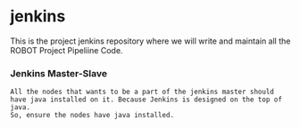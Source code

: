 # jenkins

This is the project jenkins repository where we will write and maintain all the ROBOT Project Pipeliine Code.


### Jenkins Master-Slave

```
All the nodes that wants to be a part of the jenkins master should have java installed on it. Because Jenkins is designed on the top of java.
So, ensure the nodes have java installed.
```